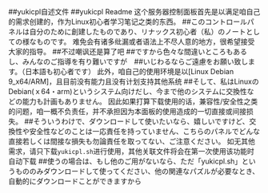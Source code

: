 ##yukicpl自述文件
##yukicpl Readme
这个服务器控制面板首先是以满足咱自己的需求创建的，作为Linux初心者学习笔记之类的东西。
##このコントロールパネルは自分のために創建したものであり、リナックス初心者（私）のノートとしての様なものです。
难免会有诸多纰漏或者语法上不尽人意的地方，很希望接受大家的指导。    ##不过嘲讽还是算了吧
##ですから色々な間違いところもあるし、みんなのご指導を有り難いですが　##いじわるならご遠慮をお願い致します。（日本語も初心者です）
此外，咱自己的使用环境是以[Linux Debian 9_x64/ARM]，且目前没有能力且没有计划支持其他系统
##そして、私はLinuxのDebian(ｘ64・arm)というシステム向けだし、今まで他のシステムに交換性などの能力も計画もありません。
因此如果打算下载使用的话，兼容性/安全性之类的问题，咱一概不负责任，并不承担因为本面板的使用造成的一切直接或间接损失。
##そういうわけで、ダウンロードして使いたいなら、嬉しいですけど、交換性や安全性などのことは一応責任を持っていません、こちらのパネルでどんな直接若しくは間接な損失も勿論責任を取ってない、ご注意ください。
如无其他需求，请只下载```yukicpl.sh```进行使用，其他关联文件将会在第一次使用该功能时自动下载
##使うの場合は、もし他のご用がないなら、ただ「yukicpl.sh」というもののみダウンロードして使ってください、他の関連なパズルが必要なとき、自動的にダウンロードことができますから
